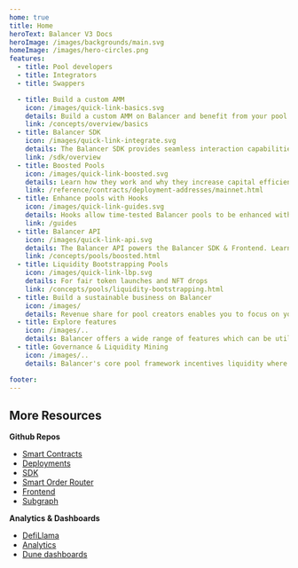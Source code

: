 ```yaml
---
home: true
title: Home
heroText: Balancer V3 Docs
heroImage: /images/backgrounds/main.svg
homeImage: /images/hero-circles.png
features:
  - title: Pool developers
  - title: Integrators
  - title: Swappers

  - title: Build a custom AMM
    icon: /images/quick-link-basics.svg
    details: Build a custom AMM on Balancer and benefit from your pool being fully integrated in the DeFi ecosystem
    link: /concepts/overview/basics
  - title: Balancer SDK
    icon: /images/quick-link-integrate.svg
    details: The Balancer SDK provides seamless interaction capabilities with Balancer in Javascript
    link: /sdk/overview
  - title: Boosted Pools
    icon: /images/quick-link-boosted.svg
    details: Learn how they work and why they increase capital efficiency
    link: /reference/contracts/deployment-addresses/mainnet.html
  - title: Enhance pools with Hooks
    icon: /images/quick-link-guides.svg
    details: Hooks allow time-tested Balancer pools to be enhanced with functionalities your protocol requires
    link: /guides
  - title: Balancer API
    icon: /images/quick-link-api.svg
    details: The Balancer API powers the Balancer SDK & Frontend. Learn how to use it to fetch optimized trade paths 
    link: /concepts/pools/boosted.html
  - title: Liquidity Bootstrapping Pools
    icon: /images/quick-link-lbp.svg
    details: For fair token launches and NFT drops
    link: /concepts/pools/liquidity-bootstrapping.html
  - title: Build a sustainable business on Balancer
    icon: /images/
    details: Revenue share for pool creators enables you to focus on your protocols value proposition while your pool lives within the Balancer ecosystem
  - title: Explore features
    icon: /images/..
    details: Balancer offers a wide range of features which can be utilized by various DeFi participants
  - title: Governance & Liquidity Mining
    icon: /images/..
    details: Balancer's core pool framework incentives liquidity where it drives the best impact on protocol revenue

footer:
---
```


## More Resources

**Github Repos**

- [Smart Contracts](https://github.com/balancer/balancer-v2-monorepo)
- [Deployments](https://github.com/balancer/balancer-deployments)
- [SDK](https://github.com/balancer/balancer-sdk)
- [Smart Order Router](https://github.com/balancer/balancer-sor)
- [Frontend](https://github.com/balancer/frontend-v2)
- [Subgraph](https://github.com/balancer/balancer-subgraph-v2)

**Analytics & Dashboards**

- [DefiLlama](https://defillama.com/protocol/balancer)
- [Analytics](https://balancer.defilytica.com/)
- [Dune dashboards](https://dune.com/browse/dashboards?team=balancer)
